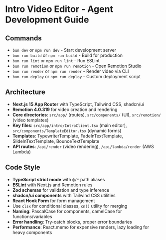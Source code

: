 # Intro Video Editor - Agent Development Guide

## Commands
- `bun dev` or `npm run dev` - Start development server
- `bun run build` or `npm run build` - Build for production
- `bun run lint` or `npm run lint` - Run ESLint
- `bun run remotion` or `npm run remotion` - Open Remotion Studio
- `bun run render` or `npm run render` - Render video via CLI
- `bun run deploy` or `npm run deploy` - Custom deployment script

## Architecture
- **Next.js 15 App Router** with TypeScript, Tailwind CSS, shadcn/ui
- **Remotion 4.0.319** for video creation and rendering
- **Core directories**: `src/app/` (routes), `src/components/` (UI), `src/remotion/` (video templates)
- **Key files**: `src/app/intro/IntroClient.tsx` (main editor), `src/components/TemplateEditor.tsx` (dynamic forms)
- **Templates**: TypewriterTemplate, FadeInTextTemplate, SlideInTextTemplate, BounceTextTemplate
- **API routes**: `/api/render` (video rendering), `/api/lambda/render` (AWS Lambda)

## Code Style
- **TypeScript strict mode** with `@/*` path aliases
- **ESLint** with Next.js and Remotion rules
- **Zod schemas** for validation and type inference
- **shadcn/ui components** with Tailwind CSS utilities
- **React Hook Form** for form management
- Use `clsx` for conditional classes, `cn()` utility for merging
- **Naming**: PascalCase for components, camelCase for functions/variables
- **Error handling**: Try-catch blocks, proper error boundaries
- **Performance**: React.memo for expensive renders, lazy loading for heavy components
